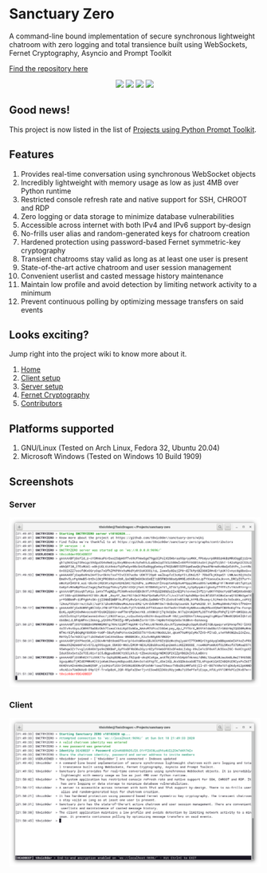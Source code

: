 # Sanctuary Zero
A command-line bound implementation of secure synchronous lightweight chatroom with zero logging and total transience built using WebSockets, Fernet Cryptography, Asyncio and Prompt Toolkit

[Find the repository here](https://github.com/t0xic0der/sanctuary-zero/)

<p align="center">
    <img src="https://img.shields.io/github/issues/t0xic0der/sanctuary-zero?style=flat-square&logo=appveyor&color=teal">
    <img src="https://img.shields.io/github/forks/t0xic0der/sanctuary-zero?style=flat-square&logo=appveyor&color=teal">
    <img src="https://img.shields.io/github/stars/t0xic0der/sanctuary-zero?style=flat-square&logo=appveyor&color=teal">
    <img src="https://img.shields.io/github/license/t0xic0der/sanctuary-zero?style=flat-square&logo=appveyor&color=teal">
</p>

## Good news!
This project is now listed in the list of [Projects using Python Prompt Toolkit](https://github.com/prompt-toolkit/python-prompt-toolkit).

## Features
1.  Provides real-time conversation using synchronous WebSocket objects
2.  Incredibly lightweight with memory usage as low as just 4MB over Python runtime
3.  Restricted console refresh rate and native support for SSH, CHROOT and RDP
4.  Zero logging or data storage to minimize database vulnerabilities
5.  Accessible across internet with both IPv4 and IPv6 support by-design
6.  No-frills user alias and random-generated keys for chatroom creation
7.  Hardened protection using password-based Fernet symmetric-key cryptography
8.  Transient chatrooms stay valid as long as at least one user is present
9.  State-of-the-art active chatroom and user session management
10. Convenient userlist and casted message history maintenance
11. Maintain low profile and avoid detection by limiting network activity to a minimum
12. Prevent continuous polling by optimizing message transfers on said events

## Looks exciting?
Jump right into the project wiki to know more about it.
1. [Home](https://github.com/t0xic0der/sanctuary-zero/wiki)
2. [Client setup](https://github.com/t0xic0der/sanctuary-zero/wiki/Client-setup)
3. [Server setup](https://github.com/t0xic0der/sanctuary-zero/wiki/Server-setup)
4. [Fernet Cryptography](https://medium.com/asecuritysite-when-bob-met-alice/passing-encrypted-tokens-the-fernet-way-ef9b2a9d125d)
5. [Contributors](https://github.com/t0xic0der/sanctuary-zero/graphs/contributors)

## Platforms supported
1. GNU/Linux (Tested on Arch Linux, Fedora 32, Ubuntu 20.04)
2. Microsoft Windows (Tested on Windows 10 Build 1909)

## Screenshots
### Server
![](pics/serv/sczer/back.png)
### Client
![](pics/serv/sczer/frnt.png)
